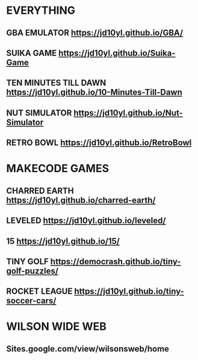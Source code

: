 # EVERYTHING
## GBA EMULATOR https://jd10yl.github.io/GBA/
## SUIKA GAME https://jd10yl.github.io/Suika-Game
## TEN MINUTES TILL DAWN https://jd10yl.github.io/10-Minutes-Till-Dawn
## NUT SIMULATOR https://jd10yl.github.io/Nut-Simulator
## RETRO BOWL https://jd10yl.github.io/RetroBowl

# MAKECODE GAMES
## CHARRED EARTH https://jd10yl.github.io/charred-earth/
## LEVELED https://jd10yl.github.io/leveled/
## 15 https://jd10yl.github.io/15/
## TINY GOLF https://democrash.github.io/tiny-golf-puzzles/
## ROCKET LEAGUE https://jd10yl.github.io/tiny-soccer-cars/

# WILSON WIDE WEB
## Sites.google.com/view/wilsonsweb/home
